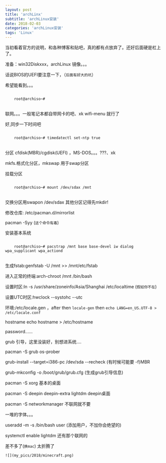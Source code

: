 ```yaml
---
layout: post
title: 'archLinx'
subtitle: 'archLinux安装'
date: 2018-02-03
categories: 'archLinux安装'
tags: 'Linux'
---
```


当初看着官方的说明，和各种博客和贴吧，真的都有点放弃了。还好后面硬是杠上了。

准备：win32Diskxxx，archLinux 镜像。。。

话说BIOS的UEFI要注意一下，（`后面有好大的坑`）


希望能看到。。。
<pre>
<code class="lang-Bash">
	root@archiso~#
</code>
</pre>

联网。。。一般笔记本都自带网卡的吧、xk wifi-menu 就行了

好,同步一下时间吧
<pre>
<code class="lang-Bash">
	root@archiso~# timedatectl set-ntp true
</code>
</pre>

分区 cfdisk(MBR)/cgdisk(UEFI) ，MS-DOS。。。???、xk

mkfs.格式化分区，mkswap 用于swap分区

挂载分区

<pre>
<code class="lang-Bash">
	root@archiso~# mount /dev/sdax /mnt
</code>
</pre>

交换分区用swapon /dev/sdax
其他分区记得先mkdir!

修改仓库: /etc/pacman.d/mirrorlist

pacman -Syy (`这个命令有毒`)

安装基本系统

<pre>
<code class="lang-Bash">
	root@archiso~# pacstrap /mnt base base-devel iw dialog wpa_supplicant wpa_actiond
</code>
</pre>

生成fstab:genfstab -U /mnt >> /mnt/etc/fstab

进入正常的终端:arch-chroot /mnt /bin/bash

设置时区:ln -s /usr/share/zoneinfo/Asia/Shanghai /etc/localtime (`假如你不在`)

设置UTC时区:hwclock --systohc --utc

环境:/etc/locale.gen ，after then   `locale-gen` then `echo LANG=en_US.UTF-8 > /etc/locale.conf`

hostname echo hostname > /etc/hostname

password......

grub 引导，这里没装好，别想进系统....

pacman -S grub os-prober

grub-install --target=i386-pc /dev/sda --recheck (有时候可能要 -f)MBR

grub-mkconfig -o /boot/grub/grub.cfg (生成grub引导信息)

pacman -S xorg 基本的桌面

pacman -S deepin deepin-extra lightdm deepin桌面

pacman -S networkmanager 不联网就不要

一堆的字体。。。

useradd -m -s /bin/bash user (添加用户，不加你会绝望的)

systemctl enable lightdm 还有那个联网的

差不多了(`换mac`) 太折腾了

`![](my_pics/2018/minecraft.png)` 







